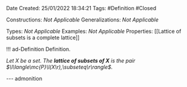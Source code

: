 <br />
<br />

Date Created: 25/01/2022 18:34:21
Tags: #Definition #Closed 

Constructions: _Not Applicable_
Generalizations: _Not Applicable_

Types: _Not Applicable_
Examples: _Not Applicable_ 
Properties: [[Lattice of subsets is a complete lattice]]

!!! ad-Definition Definition.

_Let $X$ be a set. The **lattice of subsets of $X$** is the pair $\l\langle\mc{P}\l(X\r),\subseteq\r\rangle$._

--- admonition
